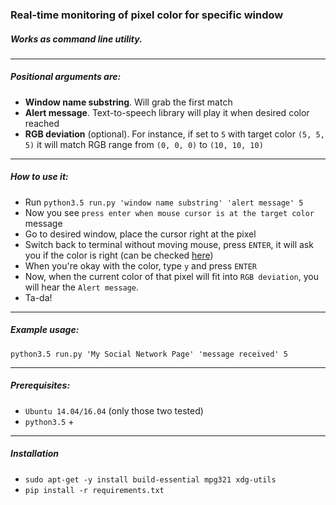### Real-time monitoring of pixel color for specific window

##### Works as command line utility.

---

##### Positional arguments are:
- **Window name substring**. Will grab the first match
- **Alert message**. Text-to-speech library will play it when desired color reached
- **RGB deviation** (optional). For instance, if set to `5` with target color `(5, 5, 5)` it will match RGB range from `(0, 0, 0)` to `(10, 10, 10)`

---

##### How to use it:
- Run `python3.5 run.py 'window name substring' 'alert message' 5`
- Now you see `press enter when mouse cursor is at the target color` message
- Go to desired window, place the cursor right at the pixel
- Switch back to terminal without moving mouse, press `ENTER`, it will ask you if the color is right (can be checked [here](https://www.w3schools.com/colors/colors_rgb.asp))
- When you're okay with the color, type `y` and press `ENTER`
- Now, when the current color of that pixel will fit into `RGB deviation`, you will hear the `Alert message`.
- Ta-da!

---

##### Example usage:

`python3.5 run.py 'My Social Network Page' 'message received' 5`

---
##### Prerequisites:
- `Ubuntu 14.04/16.04` (only those two tested)
- `python3.5` +


---
##### Installation
  - `sudo apt-get -y install build-essential mpg321 xdg-utils`
  - `pip install -r requirements.txt`
